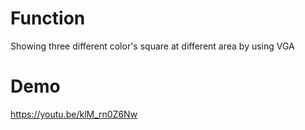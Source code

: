 # Function
Showing three different color's square at different area by using VGA
# Demo
https://youtu.be/klM_rn0Z6Nw
